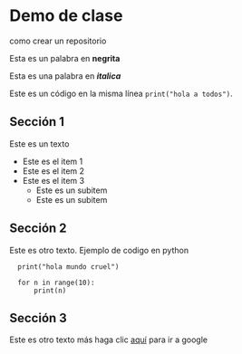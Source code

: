 # Demo de clase

como crear un repositorio

Esta es un palabra en **negrita**

Esta es una palabra en ***italica***

Este es un código en la misma línea  `print("hola a todos")`.

## Sección 1
Este es un texto

* Este es el item 1
* Este es el item 2
* Este es el item 3
  * Este es un subitem
  * Este es un subitem


## Sección 2
Este es otro texto. Ejemplo de codigo en python


      print("hola mundo cruel")
      
      for n in range(10):
          print(n)


## Sección 3
Este es otro texto más
haga clic  [aquí](www.google.com) para ir a google

